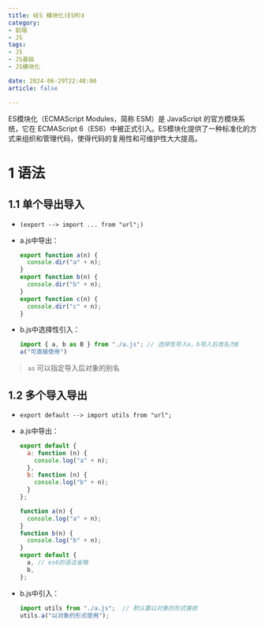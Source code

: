 ```yaml
---
title: 《ES 模块化(ESM)》
category:
- 前端
- JS
tags:
- JS
- JS基础
- JS模块化

date: 2024-06-29T22:48:00
article: false

---
```

ES模块化（ECMAScript Modules，简称 ESM）是 JavaScript 的官方模块系统，它在 ECMAScript 6（ES6）中被正式引入。ES模块化提供了一种标准化的方式来组织和管理代码，使得代码的复用性和可维护性大大提高。
<!-- more -->
# 1 语法
## 1.1 单个导出导入
-  `(export --> import ... from "url";)`
- a.js中导出：
	```js
	export function a(n) {
	  console.dir("a" + n);
	}
	export function b(n) {
	  console.dir("b" + n);
	}
	export function c(n) {
	  console.dir("c" + n);
	}
	```

- b.js中选择性引入：
	```js
	import { a, b as B } from "./a.js"; // 选择性导入a，b导入后改名为B
	a("可直接使用")
	```

> `as` 可以指定导入后对象的别名

## 1.2 多个导入导出
- `export default --> import utils from "url";`
- a.js中导出：
	```js
	export default {
	  a: function (n) {
	    console.log("a" + n);
	  },
	  b: function (n) {
	    console.log("b" + n);
	  }
	};
	```
	```js
	function a(n) {
	  console.log("a" + n);
	}
	function b(n) {
	  console.log("b" + n);
	}
	export default {
	  a, // es6的语法省略
	  b,
	};
	```

- b.js中引入：
	```js
	import utils from "./a.js";  // 默认要以对象的形式接收
	utils.a("以对象的形式使用");
	```



























